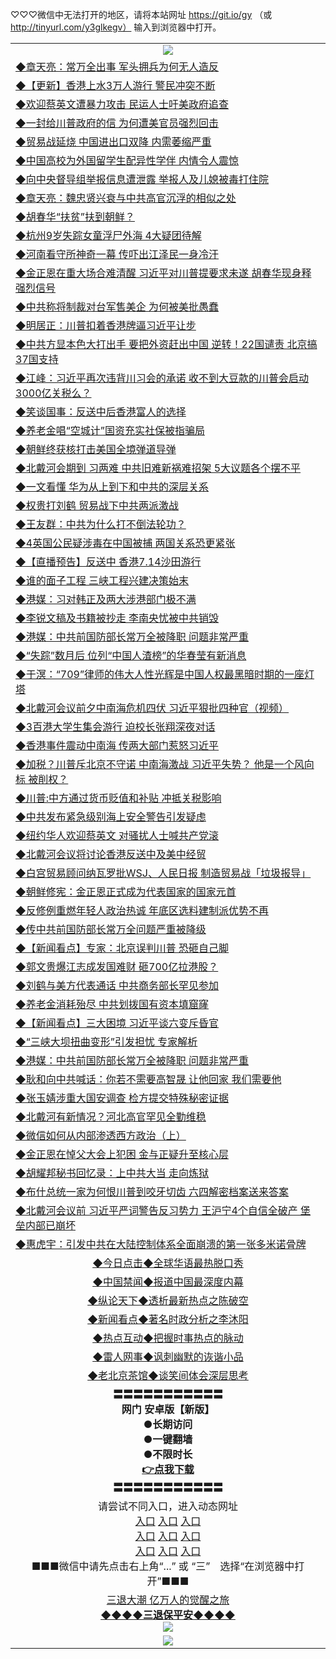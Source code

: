 
♡♡♡微信中无法打开的地区，请将本站网址 https://git.io/gy （或 http://tinyurl.com/y3glkegv） 输入到浏览器中打开。 

<table>
   <tr>
    <td align=center><img src="https://github.com/gyhhx/image-upload/blob/master/20190701.jpg" /></td>
  </tr>
   <tr>
<td align=left>
<a href="https://xvery.li/oo.aspx?name=c1051474&key=lvvdiyawanfwimxk&from=gy">◆章天亮：常万全出事 军头拥兵为何无人造反</a><br/></td>
  </tr>
  <tr>
<td align=left>
<a href="https://xvery.li/oo.aspx?name=c1051444&key=lvvdiyawanfwimxk&from=gy">◆【更新】香港上水3万人游行 警民冲突不断</a><br/></td>
 </tr>
  <tr>
<td align=left>
<a href="https://xvery.li/oo.aspx?name=c1051583&key=lvvdiyawanfwimxk&from=gy">◆欢迎蔡英文遭暴力攻击 民运人士吁美政府追查</a><br/></td>
 </tr>
   <tr>
<td align=left>
<a href="https://xvery.li/oo.aspx?name=c1051197&key=lvvdiyawanfwimxk&from=gy">◆一封给川普政府的信 为何遭美官员强烈回击</a><br/></td>
   </tr> 
  <tr>
<td align=left>
<a href="https://xvery.li/oo.aspx?name=c1051235&key=lvvdiyawanfwimxk&from=gy">◆贸易战延烧 中国进出口双降 内需萎缩严重</a><br/></td>
  </tr> 
 <tr>
<td align=left>
<a href="https://xvery.li/oo.aspx?name=http://www.epochtimes.com/gb/19/7/13/n11382594.htm&key=lvvdiyawanfwimxk&from=gy">◆中国高校为外国留学生配异性学伴 内情令人震惊</a><br/>
</td>
   </tr>
 <tr>
<td align=left>
<a href="https://xvery.li/oo.aspx?name=http://www.epochtimes.com/gb/19/7/13/n11382891.htm&key=lvvdiyawanfwimxk&from=gy">◆向中央督导组举报信息遭泄露 举报人及儿媳被毒打住院</a><br/></td>
  </tr>
  <tr>
<td align=left>
<a href="https://xvery.li/oo.aspx?name=c1051374&key=lvvdiyawanfwimxk&from=gy">◆章天亮：魏忠贤兴衰与中共高官沉浮的相似之处</a><br/></td>
 </tr>
   <tr>
<td align=left>
<a href="https://xvery.li/oo.aspx?name=c1051567&key=lvvdiyawanfwimxk&from=gy">◆胡春华“扶贫”扶到朝鲜？</a><br/>
</td>
   </tr>
 <tr>
<td align=left>
<a href="https://xvery.li/oo.aspx?name=https://www.ntdtv.com/gb/2019/07/14/a102621849.html&key=lvvdiyawanfwimxk&from=gy">◆杭州9岁失踪女童浮尸外海 4大疑团待解</a><br/></td>
  </tr>
  <tr>
<td align=left>
<a href="https://xvery.li/oo.aspx?name=https://www.ntdtv.com/gb/2019/07/13/a102621457.html&key=lvvdiyawanfwimxk&from=gy">◆河南看守所神奇一幕 传吓出江泽民一身冷汗</a><br/></td>
 </tr>
  <tr>
<td align=left>
<a href="https://xvery.li/oo.aspx?name=c1051447&key=lvvdiyawanfwimxk&from=gy">◆金正恩在重大场合难清醒 习近平对川普提要求未遂 胡春华现身释强烈信号</a><br/></td>
 </tr>
   <tr>
<td align=left>
<a href="https://xvery.li/oo.aspx?name=c1051456&key=lvvdiyawanfwimxk&from=gy">◆中共称将制裁对台军售美企 为何被美批愚蠢</a><br/></td>
   </tr> 
  <tr>
<td align=left>
<a href="https://xvery.li/oo.aspx?name=c1051451&key=lvvdiyawanfwimxk&from=gy">◆明居正：川普扣着香港牌逼习近平让步</a><br/></td>
  </tr> 
 <tr>
<td align=left>
<a href="https://xvery.li/oo.aspx?name=c1051434&key=lvvdiyawanfwimxk&from=gy">◆中共方显本色大打出手 要把外资赶出中国 逆转！22国谴责 北京搞37国支持</a><br/>
</td>
   </tr>
 <tr>
<td align=left>
<a href="https://xvery.li/oo.aspx?name=c1051530&key=lvvdiyawanfwimxk&from=gy">◆江峰：习近平再次违背川习会的承诺 收不到大豆款的川普会启动3000亿关税么？</a><br/>
</td>
   </tr>
 <tr>
<td align=left>
<a href="https://xvery.li/oo.aspx?name=c1051534&key=lvvdiyawanfwimxk&from=gy">◆笑谈国事：反送中后香港富人的选择</a><br/></td>
  </tr>
  <tr>
<td align=left>
<a href="https://xvery.li/oo.aspx?name=c1051445&key=lvvdiyawanfwimxk&from=gy">◆养老金唱“空城计”国资充实社保被指骗局</a><br/></td>
 </tr>
   <tr>
<td align=left>
<a href="https://xvery.li/oo.aspx?name=c1051528&key=lvvdiyawanfwimxk&from=gy">◆朝鲜终获核打击美国全境弹道导弹</a><br/>
</td>
   </tr>
 <tr>
<td align=left>
<a href="https://xvery.li/oo.aspx?name=c1051409&key=lvvdiyawanfwimxk&from=gy">◆北戴河会期到 习两难 中共旧难新祸难招架 5大议题各个摆不平</a><br/>
</td>
</tr> 
<tr>
<td align=left>
<a href="https://xvery.li/oo.aspx?name=c1051553&key=lvvdiyawanfwimxk&from=gy">◆一文看懂 华为从上到下和中共的深层关系</a><br/>
</td>       
</tr> 
   <tr>
<td align=left>
<a href="https://xvery.li/oo.aspx?name=c1050996&key=lvvdiyawanfwimxk&from=gy">◆权贵打刘鹤 贸易战下中共两派激战</a><br/></td>
  </tr>
  <tr>
<td align=left>
<a href="https://xvery.li/oo.aspx?name=c1051029&key=lvvdiyawanfwimxk&from=gy">◆王友群：中共为什么打不倒法轮功？</a><br/></td>
 </tr>
  <tr>
<td align=left>
<a href="https://xvery.li/oo.aspx?name=c1051165&key=lvvdiyawanfwimxk&from=gy">◆4英国公民疑涉毒在中国被捕 两国关系恐更紧张</a><br/></td>
 </tr>
   <tr>
<td align=left>
<a href="https://xvery.li/oo.aspx?name=c1051153&key=lvvdiyawanfwimxk&from=gy">◆【直播预告】反送中 香港7.14沙田游行</a><br/></td>
   </tr> 
  <tr>
<td align=left>
<a href="https://xvery.li/oo.aspx?name=c1051194&key=lvvdiyawanfwimxk&from=gy">◆谁的面子工程 三峡工程兴建决策始末</a><br/></td>
  </tr> 
 <tr>
<td align=left>
<a href="https://xvery.li/oo.aspx?name=c1051026&key=lvvdiyawanfwimxk&from=gy">◆港媒：习对韩正及两大涉港部门极不满</a><br/>
</td>
   </tr>
 <tr>
<td align=left>
<a href="https://xvery.li/oo.aspx?name=c1051196&key=lvvdiyawanfwimxk&from=gy">◆李锐文稿及书籍被抄走 李南央忧被中共销毁</a><br/></td>
  </tr>
  <tr>
<td align=left>
<a href="https://xvery.li/oo.aspx?name=c1050832&key=lvvdiyawanfwimxk&from=gy">◆港媒：中共前国防部长常万全被降职 问题非常严重</a><br/></td>
 </tr>
   <tr>
<td align=left>
<a href="https://xvery.li/oo.aspx?name=c1051142&key=lvvdiyawanfwimxk&from=gy">◆“失踪”数月后 位列“中国人渣榜”的华春莹有新消息</a><br/>
</td>
   </tr>
 <tr>
<td align=left>
<a href="https://xvery.li/oo.aspx?name=c1051242&key=lvvdiyawanfwimxk&from=gy">◆于溟：“709”律师的伟大人性光辉是中国人权最黑暗时期的一座灯塔</a><br/></td>
  </tr>
  <tr>
<td align=left>
<a href="https://xvery.li/oo.aspx?name=c1051047&key=lvvdiyawanfwimxk&from=gy">◆北戴河会议前夕中南海危机四伏 习近平狠批四种官（视频）</a><br/></td>
 </tr>
  <tr>
<td align=left>
<a href="https://xvery.li/oo.aspx?name=c1051236&key=lvvdiyawanfwimxk&from=gy">◆3百港大学生集会游行 迫校长张翔深夜对话</a><br/></td>
 </tr>
   <tr>
<td align=left>
<a href="https://xvery.li/oo.aspx?name=c1051067&key=lvvdiyawanfwimxk&from=gy">◆香港事件震动中南海 传两大部门惹怒习近平</a><br/></td>
   </tr> 
  <tr>
<td align=left>
<a href="https://xvery.li/oo.aspx?name=c1051069&key=lvvdiyawanfwimxk&from=gy">◆加税？川普斥北京不守诺 中南海激战 习近平失势？ 他是一个风向标 被削权？</a><br/></td>
  </tr> 
 <tr>
<td align=left>
<a href="https://xvery.li/oo.aspx?name=c1051239&key=lvvdiyawanfwimxk&from=gy">◆川普:中方通过货币贬值和补贴 冲抵关税影响</a><br/>
</td>
   </tr>
 <tr>
<td align=left>
<a href="https://xvery.li/oo.aspx?name=c1051155&key=lvvdiyawanfwimxk&from=gy">◆中共发布紧急级别海上安全警告引发疑虑</a><br/>
</td>
   </tr>
 <tr>
<td align=left>
<a href="https://xvery.li/oo.aspx?name=c1051148&key=lvvdiyawanfwimxk&from=gy">◆纽约华人欢迎蔡英文 对骚扰人士喊共产党滚</a><br/></td>
  </tr>
  <tr>
<td align=left>
<a href="https://xvery.li/oo.aspx?name=c1051246&key=lvvdiyawanfwimxk&from=gy">◆北戴河会议将讨论香港反送中及美中经贸</a><br/></td>
 </tr>
   <tr>
<td align=left>
<a href="https://xvery.li/oo.aspx?name=c1051170&key=lvvdiyawanfwimxk&from=gy">◆白宫贸易顾问纳瓦罗批WSJ、人民日报 制造贸易战「垃圾报导」</a><br/>
</td>
   </tr>
 <tr>
<td align=left>
<a href="https://xvery.li/oo.aspx?name=c1051220&key=lvvdiyawanfwimxk&from=gy">◆朝鲜修宪：金正恩正式成为代表国家的国家元首</a><br/>
</td>
</tr> 
<tr>
<td align=left>
<a href="https://xvery.li/oo.aspx?name=c1051249&key=lvvdiyawanfwimxk&from=gy">◆反修例重燃年轻人政治热诚 年底区选料建制派优势不再</a><br/>
</td>       
</tr> 
   <tr>
<td align=left>
<a href="https://xvery.li/oo.aspx?name=c1050782&key=lvvdiyawanfwimxk&from=gy">◆传中共前国防部长常万全问题严重被降级</a><br/></td>
  </tr>
  <tr>
<td align=left>
<a href="https://xvery.li/oo.aspx?name=c1050887&key=lvvdiyawanfwimxk&from=gy">◆【新闻看点】专家：北京误判川普 恐砸自己脚</a><br/></td>
 </tr>
  <tr>
<td align=left>
<a href="https://xvery.li/oo.aspx?name=c1050812&key=lvvdiyawanfwimxk&from=gy">◆郭文贵爆江志成发国难财 砸700亿拉港股？</a><br/></td>
 </tr>
   <tr>
<td align=left>
<a href="https://xvery.li/oo.aspx?name=c1050909&key=lvvdiyawanfwimxk&from=gy">◆刘鹤与美方代表通话 中共商务部长罕见参加</a><br/></td>
   </tr> 
  <tr>
<td align=left>
<a href="https://xvery.li/oo.aspx?name=c1050827&key=lvvdiyawanfwimxk&from=gy">◆养老金消耗殆尽 中共划拨国有资本填窟窿</a><br/></td>
  </tr> 
 <tr>
<td align=left>
<a href="https://xvery.li/oo.aspx?name=c1050852&key=lvvdiyawanfwimxk&from=gy">◆【新闻看点】三大困境 习近平谈六变斥昏官</a><br/>
</td>
   </tr>
 <tr>
<td align=left>
<a href="https://xvery.li/oo.aspx?name=c1050905&key=lvvdiyawanfwimxk&from=gy">◆“三峡大坝扭曲变形”引发担忧 专家解析</a><br/></td>
  </tr>
  <tr>
<td align=left>
<a href="https://xvery.li/oo.aspx?name=c1050832&key=lvvdiyawanfwimxk&from=gy">◆港媒：中共前国防部长常万全被降职 问题非常严重</a><br/></td>
 </tr>
   <tr>
<td align=left>
<a href="https://xvery.li/oo.aspx?name=c1050916&key=lvvdiyawanfwimxk&from=gy">◆耿和向中共喊话：你若不需要高智晟 让他回家 我们需要他</a><br/>
</td>
   </tr>
 <tr>
<td align=left>
<a href="https://xvery.li/oo.aspx?name=https://www.ntdtv.com/gb/2019/07/11/a102620322.html&key=lvvdiyawanfwimxk&from=gy">◆张玉婧涉重大国安调查 检方提交特殊秘密证据</a><br/></td>
  </tr>
  <tr>
<td align=left>
<a href="https://xvery.li/oo.aspx?name=https://www.ntdtv.com/gb/2019/07/11/a102620325.html&key=lvvdiyawanfwimxk&from=gy">◆北戴河有新情况？河北高官罕见全勤维稳</a><br/></td>
 </tr>
  <tr>
<td align=left>
<a href="https://xvery.li/oo.aspx?name=c1050811&key=lvvdiyawanfwimxk&from=gy">◆微信如何从内部渗透西方政治（上）</a><br/></td>
 </tr>
   <tr>
<td align=left>
<a href="https://xvery.li/oo.aspx?name=c1050912&key=lvvdiyawanfwimxk&from=gy">◆金正恩在悼父大会上犯困 金与正疑升至核心层</a><br/></td>
   </tr> 
  <tr>
<td align=left>
<a href="https://xvery.li/oo.aspx?name=https://www.ntdtv.com/gb/2019/07/11/a102620061.html&key=lvvdiyawanfwimxk&from=gy">◆胡耀邦秘书回忆录：上中共大当 走向炼狱</a><br/></td>
  </tr> 
 <tr>
<td align=left>
<a href="https://xvery.li/oo.aspx?name=c1050834&key=lvvdiyawanfwimxk&from=gy">◆布什总统一家为何恨川普到咬牙切齿 六四解密档案送来答案</a><br/>
</td>
   </tr>
 <tr>
<td align=left>
<a href="https://xvery.li/oo.aspx?name=c1050805&key=lvvdiyawanfwimxk&from=gy">◆北戴河会议前 习近平严词警告反习势力 王沪宁4个自信全破产 堡垒内部已崩坏</a><br/>
</td>
   </tr>
 <tr>
<td align=left>
<a href="https://xvery.li/oo.aspx?name=c1050784&key=lvvdiyawanfwimxk&from=gy">◆惠虎宇：引发中共在大陆控制体系全面崩溃的第一张多米诺骨牌</a><br/></td>
  </tr>
   <tr>
   <td align=center> 
<a href="https://xvery.li/oo.aspx?name=c816850&key=lvvdiyawanfwimxk&from=gy&tag=9877">◆今日点击◆全球华语最热脱口秀</a><br/>
    </td>
  </tr>
  <tr>
  <td align=center>
<a href="https://xvery.li/oo.aspx?name=c816860&key=lvvdiyawanfwimxk&from=gy&tag=99733110">◆中国禁闻◆报道中国最深度内幕</a><br/>
   </tr>
  <tr>
     <td align=center>
<a href="https://xvery.li/oo.aspx?name=c816855&key=lvvdiyawanfwimxk&from=gy&tag=997110">◆纵论天下◆透析最新热点之陈破空</a><br/>
   </tr>
   <tr>
      <td align=center>
<a href="https://xvery.li/oo.aspx?name=c838308&key=lvvdiyawanfwimxk&from=gy&tag=9973110">◆新闻看点◆著名时政分析之李沐阳</a><br/>
   </tr>
   <tr>
     <td align=center>
<a href="https://xvery.li/oo.aspx?name=c816852&key=lvvdiyawanfwimxk&from=gy&tag=9733110">◆热点互动◆把握时事热点的脉动</a><br/>
   </tr>
   <tr>
      <td align=center>
<a href="https://xvery.li/oo.aspx?name=c816694&key=lvvdiyawanfwimxk&from=gy&tag=93310">◆雷人网事◆讽刺幽默的诙谐小品</a><br/>
   </tr>
   <tr>
    <td align=center>
<a href="https://xvery.li/oo.aspx?name=c816650&key=lvvdiyawanfwimxk&from=gy&tag=9973110">◆老北京茶馆◆谈笑间体会深层思考</a><br/>
   </tr>
  <tr>
    <td align=center>
 <b>〓〓〓〓〓〓〓〓〓〓〓<br/>网门 安卓版【新版】<br/> ●长期访问<br/> ●一键翻墙<br/>  ●不限时长<br/> 
 <a href="https://share.weiyun.com/5SF1Y29">👉<b>点我下载</a><br/>〓〓〓〓〓〓〓〓〓〓〓<br/>
    </td>
    </tr>
   <tr>
    <td align=center>请尝试不同入口，进入动态网址<br/>
      <a href="https://s3.us-east-2.amazonaws.com/ogateo/show.htm">入口</a>
      <a href="https://s3.ca-central-1.amazonaws.com/ogatec/show.htm">入口</a>
      <a href="https://s3.ap-southeast-2.amazonaws.com/ogatey/show.htm">入口</a><br/>
      <a href="https://s3.ap-northeast-2.amazonaws.com/ogates/show.htm">入口</a>
      <a href="https://s3.eu-central-1.amazonaws.com/ogatef/show.htm">入口</a>
      <a href="https://s3.ap-south-1.amazonaws.com/ogatem/show.htm">入口</a><br/>
      <a href="https://s3-us-west-1.amazonaws.com/ogaten/show.htm">入口</a>
      <a href="https://s3.eu-west-2.amazonaws.com/ogatel/show.htm">入口</a>
      <a href="https://s3.ap-northeast-1.amazonaws.com/ogatet/show.htm">入口</a><br/>
      ■■■微信中请先点击右上角“...” 或 “三”　选择“在浏览器中打开”■■■<b><br/>
    </td>
  </tr>
  <tr>  
  <td align=center>
  <a href="http://ctbtfdoocixoa.global.ssl.fastly.net/oo.aspx?name=c894205&key=ofejcfaxcltk&from=gy&tag=9973110">三退大潮 亿万人的觉醒之旅</a><br/>
      <a href="http://ctbtfdoocixoa.global.ssl.fastly.net/oo.aspx?name=ogQuit.aspx&key=ofejcfaxcltk&from=gy"><b>◆◆◆◆三退保平安◆◆◆◆<br/></a>
      <img src="https://github.com/gyhhx/image-upload/blob/master/3t.jpg" /><br/>
      </td>
  </tr>
   <tr>
    <td align=center><img src="https://raw.githubusercontent.com/oGate2/Up/master/oGate_640.jpg"/></td>
  </tr>
</table>

